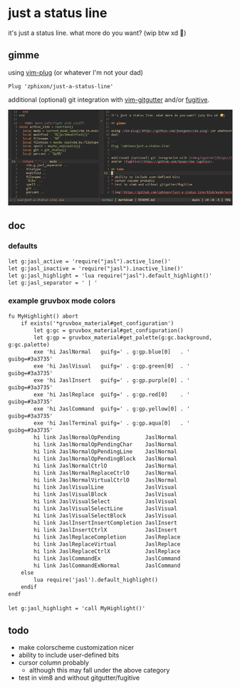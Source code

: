 # just a status line

it's just a status line. what more do you want? (wip btw xd 🤪)

## gimme

using [vim-plug](https://github.com/junegunn/vim-plug) (or whatever I'm not your
dad)

```vim
Plug 'zphixon/just-a-status-line'
```

additional (optional) git integration with [vim-gitgutter](https://github.com/airblade/vim-gitgutter)
and/or [fugitive](https://github.com/tpope/vim-fugitive).

![img](https://github.com/zphixon/just-a-status-line/blob/main/screenshot.png)

## doc

### defaults

```vim
let g:jasl_active = 'require("jasl").active_line()'
let g:jasl_inactive = 'require("jasl").inactive_line()'
let g:jasl_highlight = 'lua require("jasl").default_highlight()'
let g:jasl_separator = ' | '
```

### example gruvbox mode colors

```vim
fu MyHighlight() abort
    if exists('*gruvbox_material#get_configuration')
        let g:gc = gruvbox_material#get_configuration()
        let g:gp = gruvbox_material#get_palette(g:gc.background, g:gc.palette)
        exe 'hi JaslNormal   guifg=' . g:gp.blue[0]   . ' guibg=#3a3735'
        exe 'hi JaslVisual   guifg=' . g:gp.green[0]  . ' guibg=#3a3735'
        exe 'hi JaslInsert   guifg=' . g:gp.purple[0] . ' guibg=#3a3735'
        exe 'hi JaslReplace  guifg=' . g:gp.red[0]    . ' guibg=#3a3735'
        exe 'hi JaslCommand  guifg=' . g:gp.yellow[0] . ' guibg=#3a3735'
        exe 'hi JaslTerminal guifg=' . g:gp.aqua[0]   . ' guibg=#3a3735'
        hi link JaslNormalOpPending        JaslNormal
        hi link JaslNormalOpPendingChar    JaslNormal
        hi link JaslNormalOpPendingLine    JaslNormal
        hi link JaslNormalOpPendingBlock   JaslNormal
        hi link JaslNormalCtrlO            JaslNormal
        hi link JaslNormalReplaceCtrlO     JaslNormal
        hi link JaslNormalVirtualCtrlO     JaslNormal
        hi link JaslVisualLine             JaslVisual
        hi link JaslVisualBlock            JaslVisual
        hi link JaslVisualSelect           JaslVisual
        hi link JaslVisualSelectLine       JaslVisual
        hi link JaslVisualSelectBlock      JaslVisual
        hi link JaslInsertInsertCompletion JaslInsert
        hi link JaslInsertCtrlX            JaslInsert
        hi link JaslReplaceCompletion      JaslReplace
        hi link JaslReplaceVirtual         JaslReplace
        hi link JaslReplaceCtrlX           JaslReplace
        hi link JaslCommandEx              JaslCommand
        hi link JaslCommandExNormal        JaslCommand
    else
        lua require('jasl').default_highlight()
    endif
endf

let g:jasl_highlight = 'call MyHighlight()'
```

## todo

* make colorscheme customization nicer
* ability to include user-defined bits
* cursor column probably
    * although this may fall under the above category
* test in vim8 and without gitgutter/fugitive

